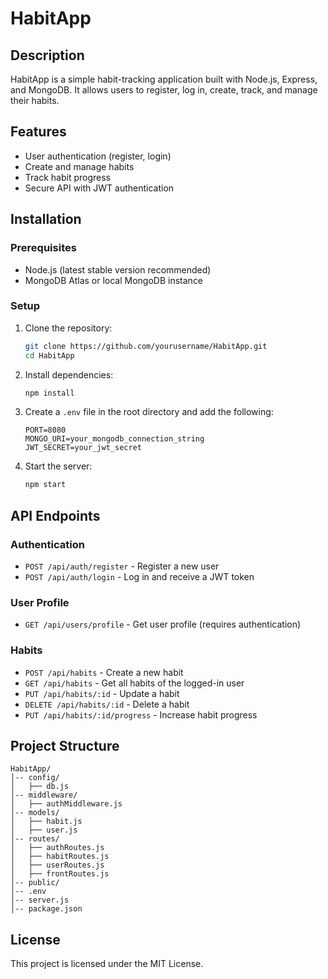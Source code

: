 # HabitApp

## Description
HabitApp is a simple habit-tracking application built with Node.js, Express, and MongoDB. It allows users to register, log in, create, track, and manage their habits.

## Features
- User authentication (register, login)
- Create and manage habits
- Track habit progress
- Secure API with JWT authentication

## Installation

### Prerequisites
- Node.js (latest stable version recommended)
- MongoDB Atlas or local MongoDB instance

### Setup
1. Clone the repository:
   ```sh
   git clone https://github.com/yourusername/HabitApp.git
   cd HabitApp
   ```
2. Install dependencies:
   ```sh
   npm install
   ```
3. Create a `.env` file in the root directory and add the following:
   ```env
   PORT=8080
   MONGO_URI=your_mongodb_connection_string
   JWT_SECRET=your_jwt_secret
   ```
4. Start the server:
   ```sh
   npm start
   ```

## API Endpoints

### Authentication
- `POST /api/auth/register` - Register a new user
- `POST /api/auth/login` - Log in and receive a JWT token

### User Profile
- `GET /api/users/profile` - Get user profile (requires authentication)

### Habits
- `POST /api/habits` - Create a new habit
- `GET /api/habits` - Get all habits of the logged-in user
- `PUT /api/habits/:id` - Update a habit
- `DELETE /api/habits/:id` - Delete a habit
- `PUT /api/habits/:id/progress` - Increase habit progress

## Project Structure
```
HabitApp/
│-- config/
│   ├── db.js
│-- middleware/
│   ├── authMiddleware.js
│-- models/
│   ├── habit.js
│   ├── user.js
│-- routes/
│   ├── authRoutes.js
│   ├── habitRoutes.js
│   ├── userRoutes.js
│   ├── frontRoutes.js
│-- public/
│-- .env
│-- server.js
│-- package.json
```

## License
This project is licensed under the MIT License.

